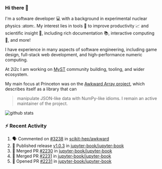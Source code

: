### Hi there 👋 

I'm a software developer 💻 with a background in experimental nuclear physics :atom:. My interest lies in tools :wrench: to improve productivity :chart_with_upwards_trend: and scientific insight :telescope:, including rich documentation 📚, interactive computing 🧮, and more! 

I have experience in many aspects of software engineering, including game design, full-stack web development, and high-performance numeric computing. 

At 2i2c I am working on [MyST](https://github.com/jupyter-book/mystmd) community building, tooling, and wider ecosystem. 

My main focus at Princeton was on the [Awkward Array project](awkward-array.org/), which describes itself as a library that can 
> manipulate JSON-like data with NumPy-like idioms. I remain an active maintainer of the project. 

![github stats](https://github-readme-stats.vercel.app/api?username=agoose77&show_icons=true&hide_rank=true&hide_title=true&bg_color=30,e76445,904e95&text_color=efe3ec&icon_color=efe3ec)
<!--
**agoose77/agoose77** is a ✨ _special_ ✨ repository because its `README.md` (this file) appears on your GitHub profile.

Here are some ideas to get you started:

- 🔭 I’m currently working on ...
- 🌱 I’m currently learning ...
- 👯 I’m looking to collaborate on ...
- 🤔 I’m looking for help with ...
- 💬 Ask me about ...
- 📫 How to reach me: ...
- 😄 Pronouns: ...
- ⚡ Fun fact: ...
-->

### :zap: Recent Activity

<!--START_SECTION:activity-->
1. 🗣 Commented on [#3238](https://github.com/scikit-hep/awkward/pull/3238#issuecomment-2397292622) in [scikit-hep/awkward](https://github.com/scikit-hep/awkward)
2. 🚀 Published release [v1.0.3](https://github.com/jupyter-book/jupyter-book/releases/tag/v1.0.3) in [jupyter-book/jupyter-book](https://github.com/jupyter-book/jupyter-book)
3. 🎉 Merged PR [#2230](https://github.com/jupyter-book/jupyter-book/pull/2230) in [jupyter-book/jupyter-book](https://github.com/jupyter-book/jupyter-book)
4. 🎉 Merged PR [#2231](https://github.com/jupyter-book/jupyter-book/pull/2231) in [jupyter-book/jupyter-book](https://github.com/jupyter-book/jupyter-book)
5. 💪 Opened PR [#2231](https://github.com/jupyter-book/jupyter-book/pull/2231) in [jupyter-book/jupyter-book](https://github.com/jupyter-book/jupyter-book)
<!--END_SECTION:activity-->
